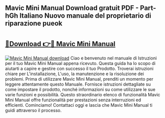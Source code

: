 ## Mavic Mini Manual Download gratuit PDF - Part-hGh Italiano Nuovo manuale del proprietario di riparazione pueok

# <h2><a href="http://dfduvt.blite.top/?on=Mavic+Mini+Manual">🔗Download 👉🔴 Mavic Mini Manual</a></h2>

[![Mavic Mini Manual download](https://i.imgur.com/lujVjoI.png)](http://dfduvt.blite.top/?on=Mavic+Mini+Manual)
Ciao e benvenuto nel manuale di Istruzioni per il tuo Mavic Mini Manual appena ricevuto. Questa guida ha lo scopo di aiutarti a capire e gestire con successo il tuo Prodotto. Troverai istruzioni chiare per L'installazione, L'uso, la manutenzione e la risoluzione dei problemi. Prima di utilizzare Mavic Mini Manual, prenditi un momento per leggere attentamente questo Manuale. Fornisce istruzioni dettagliate su come impostare il prodotto, nonché informazioni su come utilizzare le sue varie funzioni e possibilità. Questo straordinario elenco di funzionalità Mavic Mini Manual offre funzionalità per prestazioni senza interruzioni ed efficienti. Cominciamo! Contattaci oggi e lascia che Mavic Mini Manual ti guidi attraverso il processo.
